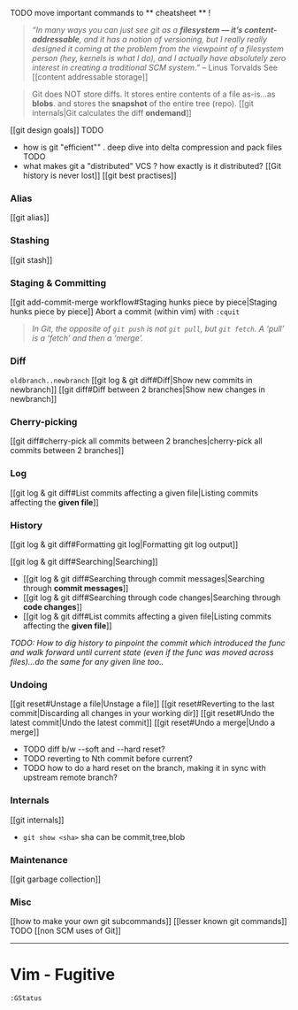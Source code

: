 TODO move important commands to  ** cheatsheet ** !
> *“In many ways you can just see git as a **filesystem — it’s content-addressable**, and it has a notion of versioning, but I really really designed it coming at the problem from the viewpoint of a filesystem person (hey, kernels is what I do), and I actually have absolutely zero interest in creating a traditional SCM system.”* 
> – Linus Torvalds
> See [[content addressable storage]]

> Git does NOT store diffs. It stores entire contents of a file as-is...as **blobs**. and stores the **snapshot** of the entire tree (repo). [[git internals|Git calculates the diff **ondemand**]]
> 

[[git design goals]] TODO
- how is git "efficient"" . deep dive into delta compression and pack files TODO
- what makes git a "distributed" VCS ? how exactly is it distributed?
[[Git  history is never lost]]
[[git best practises]]

### Alias
[[git alias]]

### Stashing
[[git stash]]
### Staging & Committing
[[git add-commit-merge workflow#Staging hunks piece by piece|Staging hunks piece by piece]]
Abort a commit (within vim) with `:cquit`

> _In Git, the opposite of `git push` is not `git pull`, but `git fetch`. A ‘pull’ is a ‘fetch’ and then a ‘merge’._

### Diff
`oldbranch..newbranch`
[[git log & git diff#Diff|Show new commits in newbranch]]
[[git diff#Diff between 2 branches|Show new changes in newbranch]]

### Cherry-picking
[[git diff#cherry-pick all commits between 2 branches|cherry-pick all commits between 2 branches]]

### Log
[[git log & git diff#List commits affecting a given file|Listing commits affecting the **given file**]]

### History
[[git log & git diff#Formatting git log|Formatting git log output]]

[[git log & git diff#Searching|Searching]]
- [[git log & git diff#Searching through commit messages|Searching through **commit messages**]]
- [[git log & git diff#Searching through code changes|Searching through **code changes**]]
- [[git log & git diff#List commits affecting a given file|Listing commits affecting the **given file**]]

_TODO: How to dig history to pinpoint the commit which introduced the func and walk forward until current state (even if the func was moved across files)...do the same for any given line too.._
### Undoing 
[[git reset#Unstage a file|Unstage a file]]
[[git reset#Reverting to the last commit|Discarding all changes in your working dir]]
[[git reset#Undo the latest commit|Undo the latest commit]] 
[[git reset#Undo a merge|Undo a merge]]

- TODO diff b/w --soft and --hard reset?
- TODO reverting to Nth commit before current?
- TODO how to do a hard reset on the branch, making it in sync with upstream remote branch?

### Internals
[[git internals]]
- `git show <sha>` sha can be commit,tree,blob

### Maintenance 
[[git garbage collection]]
### Misc
[[how to make your own git subcommands]]
[[lesser known git commands]] TODO
[[non SCM uses of Git]]


---
# Vim - Fugitive

`:GStatus`




